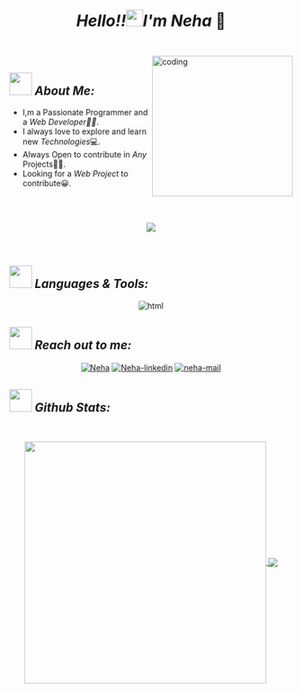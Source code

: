 # <p align="center"> *Hello!!<img src="./assets/wave.gif" alt="waving hand" width="30px">I'm Neha* 🚀</p>

</br>
<img align="right" alt="coding" width="250"  src="https://c.tenor.com/_DOBjnGspYAAAAAC/code-coding.gif">

## <img src="https://c.tenor.com/NCRHhqkXrJYAAAAi/programmers-go-internet.gif" width="40" > *About Me:*

- I,m a Passionate Programmer and a *Web Developer👨‍💻*.
- I always love to explore and learn new *Technologies*💻.
- Always Open to contribute in *Any* Projects👨‍💻.
- Looking for a *Web Project* to contribute😀.

</br>
</br>
<p align="center">
   <img align="center" src="https://github-readme-streak-stats.herokuapp.com?user=priyanshumaurya007&theme=nightowl&date_format=M%20j%5B%2C%20Y%5D"/>
</p>

</br>

## <img src="https://media.giphy.com/media/j2pOGeGYKe2xCCKwfi/giphy.gif" width="40"> *Languages & Tools:*

<p align="center">
 <img align="center" src="./assets/language.gif" alt="html"/>
</p>

## <img src="https://media.giphy.com/media/LnQjpWaON8nhr21vNW/giphy.gif" width="40"> *Reach out to me:*

<p align="center">
<a href="www.linkedin.com/in/neha-kumari-65ba151b5" target="blank"><img align="center" src="https://img.shields.io/badge/-LinkedIn-0e76a8?logoWidth=40style=flat-square&logo=Linkedin&logoColor=white" alt="Neha" /></a>
<a href="https://github.com/Neha0512" target="blank"><img align="center" src="https://img.shields.io/badge/Website-3b5998?logoWidth=40style=flat-square&logo=google-chrome&logoColor=white" alt="Neha-linkedin" /></a>
<!-- <a href="https://twitter.com/prrvishal" target="blank"><img align="center" src="https://img.shields.io/badge/-Twitter-00acee?logoWidth=40style=flat-square&logo=Twitter&logoColor=white" alt="Priyanshu" /></a> -->
<a href="mailto:78rakes@gmail.com" target="blank"><img align="center" src="https://img.shields.io/badge/-Gmail-EA4335?logoWidth=40style=flat-square&logo=Gmail&logoColor=white" alt="neha-mail" /></a>

</p>

## <img src="https://media.giphy.com/media/ZCN6F3FAkwsyOGU2RS/giphy.gif" width="40"> *Github Stats:*

</br>
<p align="center">
 <a href="https://github.com/Neha0512">
  <img width="430" align="center" src="https://github-readme-stats.vercel.app/api?username=Neha0512&show_icons=true&theme=radical&count_private=true">
 </a>

 <a href="https://github.com/Neha0512/github-readme-stats">
   <img align="center" src="https://github-readme-stats.anuraghazra1.vercel.app/api/top-langs/?username=Neha0512&layout=compact&theme=radical&langs_count=6" />
 </a>
</p>
